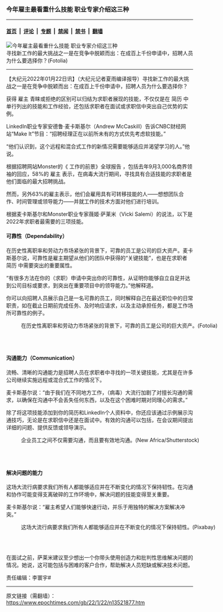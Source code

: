 ### 今年雇主最看重什么技能 职业专家介绍这三种

---

#### [首页](../../../..?n13521877) &nbsp;|&nbsp; [评论](../../../../../epoch-comment?n13521877) &nbsp;|&nbsp; [专题](../../../../../epoch-special?n13521877) &nbsp;|&nbsp; [禁闻](../../../../../epoch-news?n13521877) &nbsp;|&nbsp; [禁书](../../../../../books?n13521877) &nbsp;|&nbsp; [翻墙](https://github.com/gfw-breaker/nogfw/blob/master/README.md?n13521877)


<div><img alt="今年雇主最看重什么技能 职业专家介绍这三种" class="attachment-djy_600_400 size-djy_600_400 wp-post-image" src="https://i.epochtimes.com/assets/uploads/2019/02/YQ9LxGfu-600x400.jpeg"/>
<div class="caption">
 寻找新工作的最大挑战之一是在竞争中脱颖而出：在成百上千份申请中，招聘人员为什么要选择你？(Fotolia)
</div></div><hr/><div class="post_content" id="artbody" itemprop="articleBody">
 <!-- article content begin -->
 <p>
  【大纪元2022年01月22日讯】（大纪元记者夏雨编译报导）寻找新工作的最大挑战之一是在竞争中脱颖而出：在成百上千份申请中，招聘人员为什么要选择你？
 </p>
 <p>
  获得
  <ok href="https://www.epochtimes.com/gb/tag/%E9%9B%87%E4%B8%BB.html">
   雇主
  </ok>
  青睐或拒绝的区别可以归结为求职者展现的技能，不仅仅是在
  <ok href="https://www.epochtimes.com/gb/tag/%E7%AE%80%E5%8E%86.html">
   简历
  </ok>
  中单行列出的技能和工作经验，还包括求职者在面试或求职信中突出自己优势的实例。
 </p>
 <p>
  LinkedIn职业专家安德鲁‧麦卡斯基尔（Andrew McCaskill）告诉CNBC财经网站“Make It”节目：“招聘经理正在以前所未有的方式优先考虑软技能。”
 </p>
 <p>
  “他们认识到，这个远程和混合式工作的新情况需要能够适应并渴望学习的人。”他说。
 </p>
 <p>
  根据招聘网站Monster的《
  <ok href="https://learnmore.monster.com/future-of-work-pr">
   工作的前景》全球报告
  </ok>
  ，包括去年9月3,000名商界领袖的回应，58%的
  <ok href="https://www.epochtimes.com/gb/tag/%E9%9B%87%E4%B8%BB.html">
   雇主
  </ok>
  表示，在病毒大流行期间，寻找具有合适技能的求职者是他们面临的最大招聘挑战。
 </p>
 <p>
  然而，另外63%的雇主表示，他们会雇用具有可转移技能的人——想想团队合作、时间管理或领导能力——并就工作的技术方面对他们进行培训。
 </p>
 <p>
  根据麦卡斯基尔和Monster职业专家薇姬‧萨莱米（Vicki Salemi）的说法，以下是2022年求职者最需要的三项技能。
 </p>
 <h4>
  可靠性（Dependability）
 </h4>
 <p>
  在历史性离职率和劳动力市场紧张的背景下，可靠的员工是公司的巨大资产。麦卡斯基尔说，可靠性是雇主期望从他们的团队中获得的“关键技能”，也是在求职者
  <ok href="https://www.epochtimes.com/gb/tag/%E7%AE%80%E5%8E%86.html">
   简历
  </ok>
  中需要突出的重要属性。
 </p>
 <p>
  “有很多方法在你的（求职）申请中突出你的可靠性，从证明你能够自立自足并达到公司目标或要求，到突出在重要项目中的领导能力。”他解释道。
 </p>
 <p>
  你可以向招聘人员展示自己是一名可靠的员工，同时解释自己在最近职位中的日常职责，如在截止日期前完成任务、及时响应请求，以及主动承担任务，都是工作场所可靠性的例子。
 </p>
 <figure aria-describedby="caption-attachment-12902580" class="wp-caption aligncenter" id="attachment_12902580" style="width: 600px">
  <ok href="https://i.epochtimes.com/assets/uploads/2021/04/id12902580-e1477022358746.jpg" target="_blank">
   <img alt="" class="size-large wp-image-12902580" src="https://i.epochtimes.com/assets/uploads/2021/04/id12902580-e1477022358746-600x400.jpg"/>
  </ok>
  <br/><figcaption class="wp-caption-text" id="caption-attachment-12902580">
   在历史性离职率和劳动力市场紧张的背景下，可靠的员工是公司的巨大资产。(Fotolia)
  </figcaption><br/>
 </figure><br/>
 <h4>
  沟通能力（Communication）
 </h4>
 <p>
  流畅、清晰的沟通能力是招聘人员在求职者中寻找的一项关键技能，尤其是在许多公司继续实施远程或混合式工作的情况下。
 </p>
 <p>
  麦卡斯基尔说：“由于我们在不同地方工作，（病毒）大流行加剧了对擅长沟通的需求，以确保在沟通中不会丢失任何东西，以及在这个困难时期对同理心的需求。”
 </p>
 <p>
  除了将这项技能添加到你的简历和LinkedIn个人资料中，你还应该通过示例展示沟通技巧，无论是在求职信中还是在面试中。有效的沟通可以包括，在会议期间提出详细的问题、提供反馈或领导演示。
 </p>
 <figure aria-describedby="caption-attachment-13192264" class="wp-caption aligncenter" id="attachment_13192264" style="width: 600px">
  <ok href="https://i.epochtimes.com/assets/uploads/2021/08/id13192264-shutterstock_1092774506-1200x800.jpg" target="_blank">
   <img alt="" class="size-large wp-image-13192264" src="https://i.epochtimes.com/assets/uploads/2021/08/id13192264-shutterstock_1092774506-1200x800-600x400.jpg"/>
  </ok>
  <br/><figcaption class="wp-caption-text" id="caption-attachment-13192264">
   企业员工之间不仅需要沟通，而且要有效地沟通。(New Africa/Shutterstock)
  </figcaption><br/>
 </figure><br/>
 <h4>
  解决问题的能力
 </h4>
 <p>
  这场大流行病要求我们所有人都能够适应并在不断变化的情况下保持韧性。在沟通和协作可能变得支离破碎的工作环境中，解决问题的技能变得至关重要。
 </p>
 <p>
  麦卡斯基尔说：“雇主希望人们能够快速行动，并乐于用独特的解决方案解决冲突。”
 </p>
 <figure aria-describedby="caption-attachment-13339040" class="wp-caption aligncenter" id="attachment_13339040" style="width: 600px">
  <ok href="https://i.epochtimes.com/assets/uploads/2021/10/id13339040-office-manager-1200x800.jpg" target="_blank">
   <img alt="" class="size-large wp-image-13339040" src="https://i.epochtimes.com/assets/uploads/2021/10/id13339040-office-manager-1200x800-600x400.jpg"/>
  </ok>
  <br/><figcaption class="wp-caption-text" id="caption-attachment-13339040">
   这场大流行病要求我们所有人都能够适应并在不断变化的情况下保持韧性。(Pixabay)
  </figcaption><br/>
 </figure><br/>
 <p>
  在面试之前，萨莱米建议至少想出一个你带头使用创造力和批判性思维解决问题的情况。她说，这可能包括与困难的客户合作，帮助解决人员短缺或解决技术问题。
 </p>
 <p>
  责任编辑：李寰宇#
 </p>
 <!-- article content end -->
 <div id="below_article_ad">
 </div>
</div>


---

原文链接（需翻墙）：https://www.epochtimes.com/gb/22/1/22/n13521877.htm